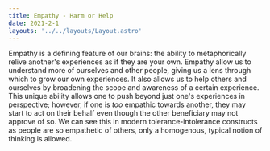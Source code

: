 ```yaml
---
title: Empathy - Harm or Help
date: 2021-2-1
layouts: '../../layouts/Layout.astro'
---
```


Empathy is a defining feature of our brains: the ability to metaphorically relive another's experiences as if they are your own. Empathy allow us to understand more of ourselves and other people, giving us a lens through which to grow our own experiences. It also allows us to help others and ourselves by broadening the scope and awareness of a certain experience. This unique ability allows one to push beyond just one's experiences in perspective; however, if one is *too* empathic towards another, they may start to act on their behalf even though the other beneficiary may not approve of so. We can see this in modern tolerance-intolerance constructs as people are so empathetic of others, only a homogenous, typical notion of thinking is allowed.